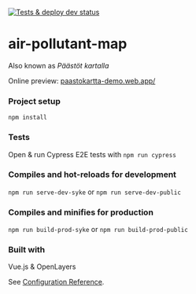 [![Tests & deploy dev status](https://github.com/sykefi/air-pollutant-map/workflows/Tests%20%26%20deploy%20dev/badge.svg)](https://github.com/sykefi/air-pollutant-map/actions)

# air-pollutant-map

Also known as _Päästöt kartalla_

Online preview: [paastokartta-demo.web.app/](https://paastokartta-demo.web.app/)

### Project setup

```
npm install
```

### Tests

Open & run Cypress E2E tests with
`npm run cypress`

### Compiles and hot-reloads for development

`npm run serve-dev-syke` or `npm run serve-dev-public`

### Compiles and minifies for production

`npm run build-prod-syke` or `npm run build-prod-public`

### Built with

Vue.js & OpenLayers

See [Configuration Reference](https://cli.vuejs.org/config/).
